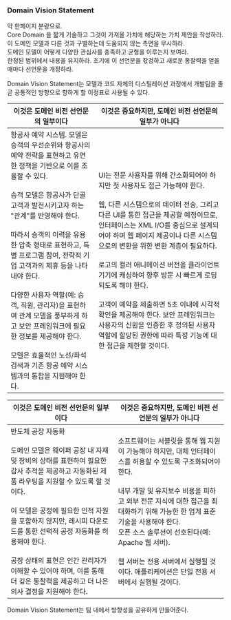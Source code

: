 ### Domain Vision Statement

약 한페이지 분량으로.\
Core Domain 을 짧게 기술하고 그것이 가져올 가치에 해당하는 가치 제안을 작성하라.\
이 도메인 모델과 다른 것과 구별하는데 도움되지 않는 측면을 무시하라.\
도메인 모델이 어떻게 다양한 관심사를 충족하고 균형을 이루는지 보여라.\
한정된 범위에서 내용을 유지하라. 초기에 이 선언문을 잓겅하고 새로운 통찰력을 얻을 때마다 선언문을 개정하라.

Domain Vision Statement는 모델과 코드 자체의 디스틸레이션 과정에서 개발팀을 줄곧 공통적인 방향으로 향하게 할 이정표로 사용될 수 있다.

| 이것은 도메인 비전 선언문의 일부이다                                                                                                                                                                                                                                                                                                                           | 이것은 중요하지만, 도메인 비전 선언문의 일부가 아니다                                                                                                                                                                                                                                                                                                                                     |
| ---------------------------------------------------------------------------------------------------------------------------------------------------------------------------------------------------------------------------------------------------------------------------------------------------------------------------------------------- | ------------------------------------------------------------------------------------------------------------------------------------------------------------------------------------------------------------------------------------------------------------------------------------------------------------------------------------------------------------------ |
| 항공사 예약 시스템. 모델은 승객의 우선순위와 항공사의 예약 전략을 표현하고 유연한 정책을 기반으로 이를 조율할 수 있다. <br><br>승객 모델은 항공사가 단골 고객과 발전시키고자 하는 "관계"를 반영해야 한다. <br><br>따라서 승객의 이력을 유용한 압축 형태로 표현하고, 특별 프로그램 참여, 전략적 기업 고객과의 제휴 등을 나타내야 한다. <br><br>다양한 사용자 역할(예: 승객, 직원, 관리자)을 표현하여 관계 모델을 풍부하게 하고 보안 프레임워크에 필요한 정보를 제공해야 한다. <br><br>모델은 효율적인 노선/좌석 검색과 기존 항공 예약 시스템과의 통합을 지원해야 한다. | UI는 전문 사용자를 위해 간소화되어야 하지만 첫 사용자도 접근 가능해야 한다. <br><br>웹, 다른 시스템으로의 데이터 전송, 그리고 다른 UI를 통한 접근을 제공할 예정이므로, 인터페이스는 XML I/O를 중심으로 설계되어야 하며 웹 페이지 제공이나 다른 시스템으로의 변환을 위한 변환 계층이 필요하다. <br><br>로고의 컬러 애니메이션 버전을 클라이언트 기기에 캐싱하여 향후 방문 시 빠르게 로딩되도록 해야 한다. <br><br>고객이 예약을 제출하면 5초 이내에 시각적 확인을 제공해야 한다. 보안 프레임워크는 사용자의 신원을 인증한 후 정의된 사용자 역할에 할당된 권한에 따라 특정 기능에 대한 접근을 제한할 것이다. |

| 이것은 도메인 비전 선언문의 일부이다                                                                                                                                                                                                                                           | 이것은 중요하지만, 도메인 비전 선언문의 일부가 아니다                                                                                                                                                                                                                |
| -------------------------------------------------------------------------------------------------------------------------------------------------------------------------------------------------------------------------------------------------------------- | --------------------------------------------------------------------------------------------------------------------------------------------------------------------------------------------------------------------------------------------- |
| 반도체 공장 자동화<br><br>도메인 모델은 웨이퍼 공장 내 자재 및 장비의 상태를 표현하여 필요한 감사 추적을 제공하고 자동화된 제품 라우팅을 지원할 수 있도록 할 것이다. <br><br>이 모델은 공정에 필요한 인적 자원을 포함하지 않지만, 레시피 다운로드를 통한 선택적 공정 자동화를 허용해야 한다. <br><br>공장 상태의 표현은 인간 관리자가 이해할 수 있어야 하며, 이를 통해 더 깊은 통찰력을 제공하고 더 나은 의사 결정을 지원해야 한다. | 소프트웨어는 서블릿을 통해 웹 지원이 가능해야 하지만, 대체 인터페이스를 허용할 수 있도록 구조화되어야 한다. <br><br>내부 개발 및 유지보수 비용을 피하고 외부 전문 지식에 대한 접근을 최대화하기 위해 가능한 한 업계 표준 기술을 사용해야 한다. <br>오픈 소스 솔루션이 선호된다(예: Apache 웹 서버). <br><br>웹 서버는 전용 서버에서 실행될 것이다. 애플리케이션은 단일 전용 서버에서 실행될 것이다. |

Domain Vision Statement는 팀 내에서 방향성을 공유하게 만들어준다.
